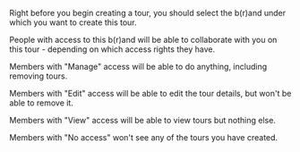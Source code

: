 Right before you begin creating a tour, you should select the b(r)and under which you want to create this tour.

People with access to this b(r)and will be able to collaborate with you on this tour - depending on which access rights they have.

Members with "Manage" access will be able to do anything, including removing tours.

Members with "Edit" access will be able to edit the tour details, but won't be able to remove it.

Members with "View" access will be able to view tours but nothing else.

Members with "No access" won't see any of the tours you have created.
